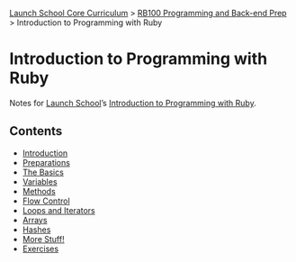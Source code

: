 [Launch School Core Curriculum](/README.md) >
[RB100 Programming and Back-end Prep](/rb100/rb100_notes.md) >
Introduction to Programming with Ruby

# Introduction to Programming with Ruby

Notes for [Launch School](https://launchschool.com)’s [Introduction to Programming with Ruby](https://launchschool.com/books/ruby).

## Contents
* [Introduction](introduction_and_preparations/introduction_and_preparations_notes.md)
* [Preparations](introduction_and_preparations/introduction_and_preparations_notes.md)
* [The Basics](basics/basics_notes.md)
* [Variables](variables/variables_notes.md)
* [Methods](methods/methods_notes.md)
* [Flow Control](flow_control/flow_control_notes.md)
* [Loops and Iterators](loops_and_iterators/loops_and_iterators_notes.md)
* [Arrays](arrays/arrays_notes.md)
* [Hashes](hashes/hashes_notes.md)
* [More Stuff!](more_stuff/more_stuff_notes.md)
* [Exercises](exercises/exercises.md)
